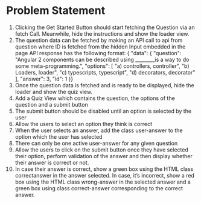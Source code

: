 # Problem Statement 
1. Clicking the Get Started Button should start fetching the Question via an fetch Call.
Meanwhile, hide the instructions and show the loader view.
2. The question data can be fetched by making an API call to api from question
where ID is fetched from the hidden Input embedded in the page
API response has the following format:
{
 "data": {
 "question": "Angular 2 components can be described using ________is a way to do some
meta-programming.",
 "options": [
 "a) controllers, controller",
 "b) Loaders, loader",
 "c) typescripts, typescript",
 "d) decorators, decorator"
 ],
 "answer": 3,
 "id": 1
 }}
3. Once the question data is fetched and is ready to be displayed, hide the loader and
show the quiz view.
4. Add a Quiz View which contains the question, the options of the question and a
submit button
5. The submit button should be disabled until an option is selected by the user
6. Allow the users to select an option they think is correct
7. When the user selects an answer, add the class user-answer to the option which
the user has selected
8. There can only be one active user-answer for any given question
9. Allow the users to click on the submit button once they have selected their option,
perform validation of the answer and then display whether their answer is correct
or not.
10. In case their answer is correct, show a green box using the HTML class correctanswer in the answer selected. In case, it’s incorrect, show a red box using the
HTML class wrong-answer in the selected answer and a green box using class
correct-answer corresponding to the correct answer.
